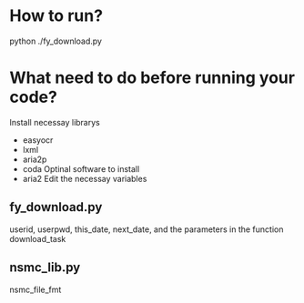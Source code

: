 # How to run?
python ./fy_download.py  
# What need to do before running your code?
Install necessay librarys  
- easyocr
- lxml
- aria2p
- coda
Optinal software to install
- aria2
Edit the necessay variables
## fy_download.py  
userid, userpwd, this_date, next_date, and the parameters in the function download_task
## nsmc_lib.py
nsmc_file_fmt
